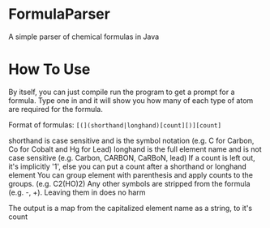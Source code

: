 FormulaParser
=============

A simple parser of chemical formulas in Java

How To Use
==========

By itself, you can just compile run the program to get a prompt for a formula. Type one in and it will show you how many of each type of atom are required for the formula. 

Format of formulas: `[(](shorthand|longhand)[count][)][count]`

shorthand is case sensitive and is the symbol notation (e.g. C for Carbon, Co for Cobalt and Hg for Lead)
longhand is the full element name and is not case sensitive (e.g. Carbon, CARBON, CaRBoN, lead)
If a count is left out, it's implicitly '1', else you can put a count after a shorthand or longhand element
You can group element with parenthesis and apply counts to the groups. (e.g. C2(HO)2)
Any other symbols are stripped from the formula (e.g. -, +). Leaving them in does no harm

The output is a map from the capitalized element name as a string, to it's count
